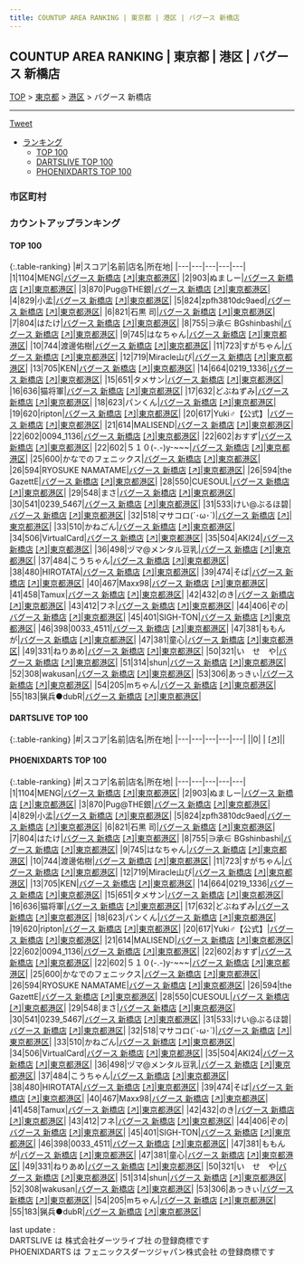 ```yaml
---
title: COUNTUP AREA RANKING | 東京都 | 港区 | バグース 新橋店
---
```

## COUNTUP AREA RANKING | 東京都 | 港区 | バグース 新橋店

[TOP](/darts/rank/) > [東京都](/darts/rank/東京都/) > [港区](/darts/rank/東京都/港区/) > バグース 新橋店

___

<a href="https://twitter.com/share?ref_src=twsrc%5Etfw" data-text="COUNTUP AREA RANKING | 東京都港区バグース 新橋店" class="twitter-share-button" data-hashtags="DARTSLIVE,PHOENIXDARTS,darts,ダーツ" data-show-count="false">Tweet</a>

* [ランキング](#カウントアップランキング)
    * [TOP 100](#top-100)
    * [DARTSLIVE TOP 100](#dartslive-top-100)
    * [PHOENIXDARTS TOP 100](#phoenixdarts-top-100)

### 市区町村

<ul>

</ul>

### カウントアップランキング

#### TOP 100



{:.table-ranking}
|#|スコア|名前|店名|所在地|
|---|---|---|---|---|
|1|1104|<span class="rank-name-pd">MENG</span>|<a href="/darts/rank/shops/7401.html">バグース 新橋店</a> <a href="https://vs.phoenixdarts.com/jp/shop/shopDetailInfo/s_7401?s_seq=7401">[↗]</a>|<a href="/darts/rank/東京都/港区">東京都港区</a>|
|2|903|<span class="rank-name-pd">ぬましー</span>|<a href="/darts/rank/shops/7401.html">バグース 新橋店</a> <a href="https://vs.phoenixdarts.com/jp/shop/shopDetailInfo/s_7401?s_seq=7401">[↗]</a>|<a href="/darts/rank/東京都/港区">東京都港区</a>|
|3|870|<span class="rank-name-pd">Pug@THE銀</span>|<a href="/darts/rank/shops/7401.html">バグース 新橋店</a> <a href="https://vs.phoenixdarts.com/jp/shop/shopDetailInfo/s_7401?s_seq=7401">[↗]</a>|<a href="/darts/rank/東京都/港区">東京都港区</a>|
|4|829|<span class="rank-name-pd">小孟</span>|<a href="/darts/rank/shops/7401.html">バグース 新橋店</a> <a href="https://vs.phoenixdarts.com/jp/shop/shopDetailInfo/s_7401?s_seq=7401">[↗]</a>|<a href="/darts/rank/東京都/港区">東京都港区</a>|
|5|824|<span class="rank-name-pd">zpfh3810dc9aed</span>|<a href="/darts/rank/shops/7401.html">バグース 新橋店</a> <a href="https://vs.phoenixdarts.com/jp/shop/shopDetailInfo/s_7401?s_seq=7401">[↗]</a>|<a href="/darts/rank/東京都/港区">東京都港区</a>|
|6|821|<span class="rank-name-pd"><span class="pro-icon-pd"></span>石黒 司</span>|<a href="/darts/rank/shops/7401.html">バグース 新橋店</a> <a href="https://vs.phoenixdarts.com/jp/shop/shopDetailInfo/s_7401?s_seq=7401">[↗]</a>|<a href="/darts/rank/東京都/港区">東京都港区</a>|
|7|804|<span class="rank-name-pd">はたけ</span>|<a href="/darts/rank/shops/7401.html">バグース 新橋店</a> <a href="https://vs.phoenixdarts.com/jp/shop/shopDetailInfo/s_7401?s_seq=7401">[↗]</a>|<a href="/darts/rank/東京都/港区">東京都港区</a>|
|8|755|<span class="rank-name-pd">∋承∈ BGshinbashi</span>|<a href="/darts/rank/shops/7401.html">バグース 新橋店</a> <a href="https://vs.phoenixdarts.com/jp/shop/shopDetailInfo/s_7401?s_seq=7401">[↗]</a>|<a href="/darts/rank/東京都/港区">東京都港区</a>|
|9|745|<span class="rank-name-pd">はなちゃん</span>|<a href="/darts/rank/shops/7401.html">バグース 新橋店</a> <a href="https://vs.phoenixdarts.com/jp/shop/shopDetailInfo/s_7401?s_seq=7401">[↗]</a>|<a href="/darts/rank/東京都/港区">東京都港区</a>|
|10|744|<span class="rank-name-pd">渡邊佑樹</span>|<a href="/darts/rank/shops/7401.html">バグース 新橋店</a> <a href="https://vs.phoenixdarts.com/jp/shop/shopDetailInfo/s_7401?s_seq=7401">[↗]</a>|<a href="/darts/rank/東京都/港区">東京都港区</a>|
|11|723|<span class="rank-name-pd">すがちゃん</span>|<a href="/darts/rank/shops/7401.html">バグース 新橋店</a> <a href="https://vs.phoenixdarts.com/jp/shop/shopDetailInfo/s_7401?s_seq=7401">[↗]</a>|<a href="/darts/rank/東京都/港区">東京都港区</a>|
|12|719|<span class="rank-name-pd">Miracle山ぴ</span>|<a href="/darts/rank/shops/7401.html">バグース 新橋店</a> <a href="https://vs.phoenixdarts.com/jp/shop/shopDetailInfo/s_7401?s_seq=7401">[↗]</a>|<a href="/darts/rank/東京都/港区">東京都港区</a>|
|13|705|<span class="rank-name-pd">KEN</span>|<a href="/darts/rank/shops/7401.html">バグース 新橋店</a> <a href="https://vs.phoenixdarts.com/jp/shop/shopDetailInfo/s_7401?s_seq=7401">[↗]</a>|<a href="/darts/rank/東京都/港区">東京都港区</a>|
|14|664|<span class="rank-name-pd">0219_1336</span>|<a href="/darts/rank/shops/7401.html">バグース 新橋店</a> <a href="https://vs.phoenixdarts.com/jp/shop/shopDetailInfo/s_7401?s_seq=7401">[↗]</a>|<a href="/darts/rank/東京都/港区">東京都港区</a>|
|15|651|<span class="rank-name-pd">タメサン</span>|<a href="/darts/rank/shops/7401.html">バグース 新橋店</a> <a href="https://vs.phoenixdarts.com/jp/shop/shopDetailInfo/s_7401?s_seq=7401">[↗]</a>|<a href="/darts/rank/東京都/港区">東京都港区</a>|
|16|636|<span class="rank-name-pd">猫将軍</span>|<a href="/darts/rank/shops/7401.html">バグース 新橋店</a> <a href="https://vs.phoenixdarts.com/jp/shop/shopDetailInfo/s_7401?s_seq=7401">[↗]</a>|<a href="/darts/rank/東京都/港区">東京都港区</a>|
|17|632|<span class="rank-name-pd">どぶねずみ</span>|<a href="/darts/rank/shops/7401.html">バグース 新橋店</a> <a href="https://vs.phoenixdarts.com/jp/shop/shopDetailInfo/s_7401?s_seq=7401">[↗]</a>|<a href="/darts/rank/東京都/港区">東京都港区</a>|
|18|623|<span class="rank-name-pd">パンくん</span>|<a href="/darts/rank/shops/7401.html">バグース 新橋店</a> <a href="https://vs.phoenixdarts.com/jp/shop/shopDetailInfo/s_7401?s_seq=7401">[↗]</a>|<a href="/darts/rank/東京都/港区">東京都港区</a>|
|19|620|<span class="rank-name-pd">ripton</span>|<a href="/darts/rank/shops/7401.html">バグース 新橋店</a> <a href="https://vs.phoenixdarts.com/jp/shop/shopDetailInfo/s_7401?s_seq=7401">[↗]</a>|<a href="/darts/rank/東京都/港区">東京都港区</a>|
|20|617|<span class="rank-name-pd">Yuki♂【公式】</span>|<a href="/darts/rank/shops/7401.html">バグース 新橋店</a> <a href="https://vs.phoenixdarts.com/jp/shop/shopDetailInfo/s_7401?s_seq=7401">[↗]</a>|<a href="/darts/rank/東京都/港区">東京都港区</a>|
|21|614|<span class="rank-name-pd">MALISEND</span>|<a href="/darts/rank/shops/7401.html">バグース 新橋店</a> <a href="https://vs.phoenixdarts.com/jp/shop/shopDetailInfo/s_7401?s_seq=7401">[↗]</a>|<a href="/darts/rank/東京都/港区">東京都港区</a>|
|22|602|<span class="rank-name-pd">0094_1136</span>|<a href="/darts/rank/shops/7401.html">バグース 新橋店</a> <a href="https://vs.phoenixdarts.com/jp/shop/shopDetailInfo/s_7401?s_seq=7401">[↗]</a>|<a href="/darts/rank/東京都/港区">東京都港区</a>|
|22|602|<span class="rank-name-pd">おすず</span>|<a href="/darts/rank/shops/7401.html">バグース 新橋店</a> <a href="https://vs.phoenixdarts.com/jp/shop/shopDetailInfo/s_7401?s_seq=7401">[↗]</a>|<a href="/darts/rank/東京都/港区">東京都港区</a>|
|22|602|<span class="rank-name-pd">５１０(-.-)y-~~~</span>|<a href="/darts/rank/shops/7401.html">バグース 新橋店</a> <a href="https://vs.phoenixdarts.com/jp/shop/shopDetailInfo/s_7401?s_seq=7401">[↗]</a>|<a href="/darts/rank/東京都/港区">東京都港区</a>|
|25|600|<span class="rank-name-pd">かなでのフェニックス</span>|<a href="/darts/rank/shops/7401.html">バグース 新橋店</a> <a href="https://vs.phoenixdarts.com/jp/shop/shopDetailInfo/s_7401?s_seq=7401">[↗]</a>|<a href="/darts/rank/東京都/港区">東京都港区</a>|
|26|594|<span class="rank-name-pd">RYOSUKE NAMATAME</span>|<a href="/darts/rank/shops/7401.html">バグース 新橋店</a> <a href="https://vs.phoenixdarts.com/jp/shop/shopDetailInfo/s_7401?s_seq=7401">[↗]</a>|<a href="/darts/rank/東京都/港区">東京都港区</a>|
|26|594|<span class="rank-name-pd">the GazettE</span>|<a href="/darts/rank/shops/7401.html">バグース 新橋店</a> <a href="https://vs.phoenixdarts.com/jp/shop/shopDetailInfo/s_7401?s_seq=7401">[↗]</a>|<a href="/darts/rank/東京都/港区">東京都港区</a>|
|28|550|<span class="rank-name-pd">CUESOUL</span>|<a href="/darts/rank/shops/7401.html">バグース 新橋店</a> <a href="https://vs.phoenixdarts.com/jp/shop/shopDetailInfo/s_7401?s_seq=7401">[↗]</a>|<a href="/darts/rank/東京都/港区">東京都港区</a>|
|29|548|<span class="rank-name-pd">まさ</span>|<a href="/darts/rank/shops/7401.html">バグース 新橋店</a> <a href="https://vs.phoenixdarts.com/jp/shop/shopDetailInfo/s_7401?s_seq=7401">[↗]</a>|<a href="/darts/rank/東京都/港区">東京都港区</a>|
|30|541|<span class="rank-name-pd">0239_5467</span>|<a href="/darts/rank/shops/7401.html">バグース 新橋店</a> <a href="https://vs.phoenixdarts.com/jp/shop/shopDetailInfo/s_7401?s_seq=7401">[↗]</a>|<a href="/darts/rank/東京都/港区">東京都港区</a>|
|31|533|<span class="rank-name-pd">けい@ぶるほ碧</span>|<a href="/darts/rank/shops/7401.html">バグース 新橋店</a> <a href="https://vs.phoenixdarts.com/jp/shop/shopDetailInfo/s_7401?s_seq=7401">[↗]</a>|<a href="/darts/rank/東京都/港区">東京都港区</a>|
|32|518|<span class="rank-name-pd">マサコロ(´･ω･`)</span>|<a href="/darts/rank/shops/7401.html">バグース 新橋店</a> <a href="https://vs.phoenixdarts.com/jp/shop/shopDetailInfo/s_7401?s_seq=7401">[↗]</a>|<a href="/darts/rank/東京都/港区">東京都港区</a>|
|33|510|<span class="rank-name-pd">かねごん</span>|<a href="/darts/rank/shops/7401.html">バグース 新橋店</a> <a href="https://vs.phoenixdarts.com/jp/shop/shopDetailInfo/s_7401?s_seq=7401">[↗]</a>|<a href="/darts/rank/東京都/港区">東京都港区</a>|
|34|506|<span class="rank-name-pd">VirtualCard</span>|<a href="/darts/rank/shops/7401.html">バグース 新橋店</a> <a href="https://vs.phoenixdarts.com/jp/shop/shopDetailInfo/s_7401?s_seq=7401">[↗]</a>|<a href="/darts/rank/東京都/港区">東京都港区</a>|
|35|504|<span class="rank-name-pd">AKI24</span>|<a href="/darts/rank/shops/7401.html">バグース 新橋店</a> <a href="https://vs.phoenixdarts.com/jp/shop/shopDetailInfo/s_7401?s_seq=7401">[↗]</a>|<a href="/darts/rank/東京都/港区">東京都港区</a>|
|36|498|<span class="rank-name-pd">ヅマ@メンタル豆乳</span>|<a href="/darts/rank/shops/7401.html">バグース 新橋店</a> <a href="https://vs.phoenixdarts.com/jp/shop/shopDetailInfo/s_7401?s_seq=7401">[↗]</a>|<a href="/darts/rank/東京都/港区">東京都港区</a>|
|37|484|<span class="rank-name-pd">こうちゃん</span>|<a href="/darts/rank/shops/7401.html">バグース 新橋店</a> <a href="https://vs.phoenixdarts.com/jp/shop/shopDetailInfo/s_7401?s_seq=7401">[↗]</a>|<a href="/darts/rank/東京都/港区">東京都港区</a>|
|38|480|<span class="rank-name-pd">HIROTATA</span>|<a href="/darts/rank/shops/7401.html">バグース 新橋店</a> <a href="https://vs.phoenixdarts.com/jp/shop/shopDetailInfo/s_7401?s_seq=7401">[↗]</a>|<a href="/darts/rank/東京都/港区">東京都港区</a>|
|39|474|<span class="rank-name-pd">そば</span>|<a href="/darts/rank/shops/7401.html">バグース 新橋店</a> <a href="https://vs.phoenixdarts.com/jp/shop/shopDetailInfo/s_7401?s_seq=7401">[↗]</a>|<a href="/darts/rank/東京都/港区">東京都港区</a>|
|40|467|<span class="rank-name-pd">Maxx98</span>|<a href="/darts/rank/shops/7401.html">バグース 新橋店</a> <a href="https://vs.phoenixdarts.com/jp/shop/shopDetailInfo/s_7401?s_seq=7401">[↗]</a>|<a href="/darts/rank/東京都/港区">東京都港区</a>|
|41|458|<span class="rank-name-pd">Tamux</span>|<a href="/darts/rank/shops/7401.html">バグース 新橋店</a> <a href="https://vs.phoenixdarts.com/jp/shop/shopDetailInfo/s_7401?s_seq=7401">[↗]</a>|<a href="/darts/rank/東京都/港区">東京都港区</a>|
|42|432|<span class="rank-name-pd">のき</span>|<a href="/darts/rank/shops/7401.html">バグース 新橋店</a> <a href="https://vs.phoenixdarts.com/jp/shop/shopDetailInfo/s_7401?s_seq=7401">[↗]</a>|<a href="/darts/rank/東京都/港区">東京都港区</a>|
|43|412|<span class="rank-name-pd">フネ</span>|<a href="/darts/rank/shops/7401.html">バグース 新橋店</a> <a href="https://vs.phoenixdarts.com/jp/shop/shopDetailInfo/s_7401?s_seq=7401">[↗]</a>|<a href="/darts/rank/東京都/港区">東京都港区</a>|
|44|406|<span class="rank-name-pd">ぞの</span>|<a href="/darts/rank/shops/7401.html">バグース 新橋店</a> <a href="https://vs.phoenixdarts.com/jp/shop/shopDetailInfo/s_7401?s_seq=7401">[↗]</a>|<a href="/darts/rank/東京都/港区">東京都港区</a>|
|45|401|<span class="rank-name-pd">SIGH-TON</span>|<a href="/darts/rank/shops/7401.html">バグース 新橋店</a> <a href="https://vs.phoenixdarts.com/jp/shop/shopDetailInfo/s_7401?s_seq=7401">[↗]</a>|<a href="/darts/rank/東京都/港区">東京都港区</a>|
|46|398|<span class="rank-name-pd">0033_4511</span>|<a href="/darts/rank/shops/7401.html">バグース 新橋店</a> <a href="https://vs.phoenixdarts.com/jp/shop/shopDetailInfo/s_7401?s_seq=7401">[↗]</a>|<a href="/darts/rank/東京都/港区">東京都港区</a>|
|47|381|<span class="rank-name-pd">ももんが</span>|<a href="/darts/rank/shops/7401.html">バグース 新橋店</a> <a href="https://vs.phoenixdarts.com/jp/shop/shopDetailInfo/s_7401?s_seq=7401">[↗]</a>|<a href="/darts/rank/東京都/港区">東京都港区</a>|
|47|381|<span class="rank-name-pd">童心</span>|<a href="/darts/rank/shops/7401.html">バグース 新橋店</a> <a href="https://vs.phoenixdarts.com/jp/shop/shopDetailInfo/s_7401?s_seq=7401">[↗]</a>|<a href="/darts/rank/東京都/港区">東京都港区</a>|
|49|331|<span class="rank-name-pd">ねりあめ</span>|<a href="/darts/rank/shops/7401.html">バグース 新橋店</a> <a href="https://vs.phoenixdarts.com/jp/shop/shopDetailInfo/s_7401?s_seq=7401">[↗]</a>|<a href="/darts/rank/東京都/港区">東京都港区</a>|
|50|321|<span class="rank-name-pd">い　せ　や</span>|<a href="/darts/rank/shops/7401.html">バグース 新橋店</a> <a href="https://vs.phoenixdarts.com/jp/shop/shopDetailInfo/s_7401?s_seq=7401">[↗]</a>|<a href="/darts/rank/東京都/港区">東京都港区</a>|
|51|314|<span class="rank-name-pd">shun</span>|<a href="/darts/rank/shops/7401.html">バグース 新橋店</a> <a href="https://vs.phoenixdarts.com/jp/shop/shopDetailInfo/s_7401?s_seq=7401">[↗]</a>|<a href="/darts/rank/東京都/港区">東京都港区</a>|
|52|308|<span class="rank-name-pd">wakusan</span>|<a href="/darts/rank/shops/7401.html">バグース 新橋店</a> <a href="https://vs.phoenixdarts.com/jp/shop/shopDetailInfo/s_7401?s_seq=7401">[↗]</a>|<a href="/darts/rank/東京都/港区">東京都港区</a>|
|53|306|<span class="rank-name-pd">あっきぃ</span>|<a href="/darts/rank/shops/7401.html">バグース 新橋店</a> <a href="https://vs.phoenixdarts.com/jp/shop/shopDetailInfo/s_7401?s_seq=7401">[↗]</a>|<a href="/darts/rank/東京都/港区">東京都港区</a>|
|54|205|<span class="rank-name-pd">mちゃん</span>|<a href="/darts/rank/shops/7401.html">バグース 新橋店</a> <a href="https://vs.phoenixdarts.com/jp/shop/shopDetailInfo/s_7401?s_seq=7401">[↗]</a>|<a href="/darts/rank/東京都/港区">東京都港区</a>|
|55|183|<span class="rank-name-pd">猟兵●dubR</span>|<a href="/darts/rank/shops/7401.html">バグース 新橋店</a> <a href="https://vs.phoenixdarts.com/jp/shop/shopDetailInfo/s_7401?s_seq=7401">[↗]</a>|<a href="/darts/rank/東京都/港区">東京都港区</a>|


#### DARTSLIVE TOP 100



{:.table-ranking}
|#|スコア|名前|店名|所在地|
|---|---|---|---|---|
||0|<span class="rank-name-dl"> </span>|<a href="/darts/rank/shops/.html"></a> <a href="">[↗]</a>|<a href="/darts/rank//"></a>|


#### PHOENIXDARTS TOP 100



{:.table-ranking}
|#|スコア|名前|店名|所在地|
|---|---|---|---|---|
|1|1104|<span class="rank-name-pd">MENG</span>|<a href="/darts/rank/shops/7401.html">バグース 新橋店</a> <a href="https://vs.phoenixdarts.com/jp/shop/shopDetailInfo/s_7401?s_seq=7401">[↗]</a>|<a href="/darts/rank/東京都/港区">東京都港区</a>|
|2|903|<span class="rank-name-pd">ぬましー</span>|<a href="/darts/rank/shops/7401.html">バグース 新橋店</a> <a href="https://vs.phoenixdarts.com/jp/shop/shopDetailInfo/s_7401?s_seq=7401">[↗]</a>|<a href="/darts/rank/東京都/港区">東京都港区</a>|
|3|870|<span class="rank-name-pd">Pug@THE銀</span>|<a href="/darts/rank/shops/7401.html">バグース 新橋店</a> <a href="https://vs.phoenixdarts.com/jp/shop/shopDetailInfo/s_7401?s_seq=7401">[↗]</a>|<a href="/darts/rank/東京都/港区">東京都港区</a>|
|4|829|<span class="rank-name-pd">小孟</span>|<a href="/darts/rank/shops/7401.html">バグース 新橋店</a> <a href="https://vs.phoenixdarts.com/jp/shop/shopDetailInfo/s_7401?s_seq=7401">[↗]</a>|<a href="/darts/rank/東京都/港区">東京都港区</a>|
|5|824|<span class="rank-name-pd">zpfh3810dc9aed</span>|<a href="/darts/rank/shops/7401.html">バグース 新橋店</a> <a href="https://vs.phoenixdarts.com/jp/shop/shopDetailInfo/s_7401?s_seq=7401">[↗]</a>|<a href="/darts/rank/東京都/港区">東京都港区</a>|
|6|821|<span class="rank-name-pd"><span class="pro-icon-pd"></span>石黒 司</span>|<a href="/darts/rank/shops/7401.html">バグース 新橋店</a> <a href="https://vs.phoenixdarts.com/jp/shop/shopDetailInfo/s_7401?s_seq=7401">[↗]</a>|<a href="/darts/rank/東京都/港区">東京都港区</a>|
|7|804|<span class="rank-name-pd">はたけ</span>|<a href="/darts/rank/shops/7401.html">バグース 新橋店</a> <a href="https://vs.phoenixdarts.com/jp/shop/shopDetailInfo/s_7401?s_seq=7401">[↗]</a>|<a href="/darts/rank/東京都/港区">東京都港区</a>|
|8|755|<span class="rank-name-pd">∋承∈ BGshinbashi</span>|<a href="/darts/rank/shops/7401.html">バグース 新橋店</a> <a href="https://vs.phoenixdarts.com/jp/shop/shopDetailInfo/s_7401?s_seq=7401">[↗]</a>|<a href="/darts/rank/東京都/港区">東京都港区</a>|
|9|745|<span class="rank-name-pd">はなちゃん</span>|<a href="/darts/rank/shops/7401.html">バグース 新橋店</a> <a href="https://vs.phoenixdarts.com/jp/shop/shopDetailInfo/s_7401?s_seq=7401">[↗]</a>|<a href="/darts/rank/東京都/港区">東京都港区</a>|
|10|744|<span class="rank-name-pd">渡邊佑樹</span>|<a href="/darts/rank/shops/7401.html">バグース 新橋店</a> <a href="https://vs.phoenixdarts.com/jp/shop/shopDetailInfo/s_7401?s_seq=7401">[↗]</a>|<a href="/darts/rank/東京都/港区">東京都港区</a>|
|11|723|<span class="rank-name-pd">すがちゃん</span>|<a href="/darts/rank/shops/7401.html">バグース 新橋店</a> <a href="https://vs.phoenixdarts.com/jp/shop/shopDetailInfo/s_7401?s_seq=7401">[↗]</a>|<a href="/darts/rank/東京都/港区">東京都港区</a>|
|12|719|<span class="rank-name-pd">Miracle山ぴ</span>|<a href="/darts/rank/shops/7401.html">バグース 新橋店</a> <a href="https://vs.phoenixdarts.com/jp/shop/shopDetailInfo/s_7401?s_seq=7401">[↗]</a>|<a href="/darts/rank/東京都/港区">東京都港区</a>|
|13|705|<span class="rank-name-pd">KEN</span>|<a href="/darts/rank/shops/7401.html">バグース 新橋店</a> <a href="https://vs.phoenixdarts.com/jp/shop/shopDetailInfo/s_7401?s_seq=7401">[↗]</a>|<a href="/darts/rank/東京都/港区">東京都港区</a>|
|14|664|<span class="rank-name-pd">0219_1336</span>|<a href="/darts/rank/shops/7401.html">バグース 新橋店</a> <a href="https://vs.phoenixdarts.com/jp/shop/shopDetailInfo/s_7401?s_seq=7401">[↗]</a>|<a href="/darts/rank/東京都/港区">東京都港区</a>|
|15|651|<span class="rank-name-pd">タメサン</span>|<a href="/darts/rank/shops/7401.html">バグース 新橋店</a> <a href="https://vs.phoenixdarts.com/jp/shop/shopDetailInfo/s_7401?s_seq=7401">[↗]</a>|<a href="/darts/rank/東京都/港区">東京都港区</a>|
|16|636|<span class="rank-name-pd">猫将軍</span>|<a href="/darts/rank/shops/7401.html">バグース 新橋店</a> <a href="https://vs.phoenixdarts.com/jp/shop/shopDetailInfo/s_7401?s_seq=7401">[↗]</a>|<a href="/darts/rank/東京都/港区">東京都港区</a>|
|17|632|<span class="rank-name-pd">どぶねずみ</span>|<a href="/darts/rank/shops/7401.html">バグース 新橋店</a> <a href="https://vs.phoenixdarts.com/jp/shop/shopDetailInfo/s_7401?s_seq=7401">[↗]</a>|<a href="/darts/rank/東京都/港区">東京都港区</a>|
|18|623|<span class="rank-name-pd">パンくん</span>|<a href="/darts/rank/shops/7401.html">バグース 新橋店</a> <a href="https://vs.phoenixdarts.com/jp/shop/shopDetailInfo/s_7401?s_seq=7401">[↗]</a>|<a href="/darts/rank/東京都/港区">東京都港区</a>|
|19|620|<span class="rank-name-pd">ripton</span>|<a href="/darts/rank/shops/7401.html">バグース 新橋店</a> <a href="https://vs.phoenixdarts.com/jp/shop/shopDetailInfo/s_7401?s_seq=7401">[↗]</a>|<a href="/darts/rank/東京都/港区">東京都港区</a>|
|20|617|<span class="rank-name-pd">Yuki♂【公式】</span>|<a href="/darts/rank/shops/7401.html">バグース 新橋店</a> <a href="https://vs.phoenixdarts.com/jp/shop/shopDetailInfo/s_7401?s_seq=7401">[↗]</a>|<a href="/darts/rank/東京都/港区">東京都港区</a>|
|21|614|<span class="rank-name-pd">MALISEND</span>|<a href="/darts/rank/shops/7401.html">バグース 新橋店</a> <a href="https://vs.phoenixdarts.com/jp/shop/shopDetailInfo/s_7401?s_seq=7401">[↗]</a>|<a href="/darts/rank/東京都/港区">東京都港区</a>|
|22|602|<span class="rank-name-pd">0094_1136</span>|<a href="/darts/rank/shops/7401.html">バグース 新橋店</a> <a href="https://vs.phoenixdarts.com/jp/shop/shopDetailInfo/s_7401?s_seq=7401">[↗]</a>|<a href="/darts/rank/東京都/港区">東京都港区</a>|
|22|602|<span class="rank-name-pd">おすず</span>|<a href="/darts/rank/shops/7401.html">バグース 新橋店</a> <a href="https://vs.phoenixdarts.com/jp/shop/shopDetailInfo/s_7401?s_seq=7401">[↗]</a>|<a href="/darts/rank/東京都/港区">東京都港区</a>|
|22|602|<span class="rank-name-pd">５１０(-.-)y-~~~</span>|<a href="/darts/rank/shops/7401.html">バグース 新橋店</a> <a href="https://vs.phoenixdarts.com/jp/shop/shopDetailInfo/s_7401?s_seq=7401">[↗]</a>|<a href="/darts/rank/東京都/港区">東京都港区</a>|
|25|600|<span class="rank-name-pd">かなでのフェニックス</span>|<a href="/darts/rank/shops/7401.html">バグース 新橋店</a> <a href="https://vs.phoenixdarts.com/jp/shop/shopDetailInfo/s_7401?s_seq=7401">[↗]</a>|<a href="/darts/rank/東京都/港区">東京都港区</a>|
|26|594|<span class="rank-name-pd">RYOSUKE NAMATAME</span>|<a href="/darts/rank/shops/7401.html">バグース 新橋店</a> <a href="https://vs.phoenixdarts.com/jp/shop/shopDetailInfo/s_7401?s_seq=7401">[↗]</a>|<a href="/darts/rank/東京都/港区">東京都港区</a>|
|26|594|<span class="rank-name-pd">the GazettE</span>|<a href="/darts/rank/shops/7401.html">バグース 新橋店</a> <a href="https://vs.phoenixdarts.com/jp/shop/shopDetailInfo/s_7401?s_seq=7401">[↗]</a>|<a href="/darts/rank/東京都/港区">東京都港区</a>|
|28|550|<span class="rank-name-pd">CUESOUL</span>|<a href="/darts/rank/shops/7401.html">バグース 新橋店</a> <a href="https://vs.phoenixdarts.com/jp/shop/shopDetailInfo/s_7401?s_seq=7401">[↗]</a>|<a href="/darts/rank/東京都/港区">東京都港区</a>|
|29|548|<span class="rank-name-pd">まさ</span>|<a href="/darts/rank/shops/7401.html">バグース 新橋店</a> <a href="https://vs.phoenixdarts.com/jp/shop/shopDetailInfo/s_7401?s_seq=7401">[↗]</a>|<a href="/darts/rank/東京都/港区">東京都港区</a>|
|30|541|<span class="rank-name-pd">0239_5467</span>|<a href="/darts/rank/shops/7401.html">バグース 新橋店</a> <a href="https://vs.phoenixdarts.com/jp/shop/shopDetailInfo/s_7401?s_seq=7401">[↗]</a>|<a href="/darts/rank/東京都/港区">東京都港区</a>|
|31|533|<span class="rank-name-pd">けい@ぶるほ碧</span>|<a href="/darts/rank/shops/7401.html">バグース 新橋店</a> <a href="https://vs.phoenixdarts.com/jp/shop/shopDetailInfo/s_7401?s_seq=7401">[↗]</a>|<a href="/darts/rank/東京都/港区">東京都港区</a>|
|32|518|<span class="rank-name-pd">マサコロ(´･ω･`)</span>|<a href="/darts/rank/shops/7401.html">バグース 新橋店</a> <a href="https://vs.phoenixdarts.com/jp/shop/shopDetailInfo/s_7401?s_seq=7401">[↗]</a>|<a href="/darts/rank/東京都/港区">東京都港区</a>|
|33|510|<span class="rank-name-pd">かねごん</span>|<a href="/darts/rank/shops/7401.html">バグース 新橋店</a> <a href="https://vs.phoenixdarts.com/jp/shop/shopDetailInfo/s_7401?s_seq=7401">[↗]</a>|<a href="/darts/rank/東京都/港区">東京都港区</a>|
|34|506|<span class="rank-name-pd">VirtualCard</span>|<a href="/darts/rank/shops/7401.html">バグース 新橋店</a> <a href="https://vs.phoenixdarts.com/jp/shop/shopDetailInfo/s_7401?s_seq=7401">[↗]</a>|<a href="/darts/rank/東京都/港区">東京都港区</a>|
|35|504|<span class="rank-name-pd">AKI24</span>|<a href="/darts/rank/shops/7401.html">バグース 新橋店</a> <a href="https://vs.phoenixdarts.com/jp/shop/shopDetailInfo/s_7401?s_seq=7401">[↗]</a>|<a href="/darts/rank/東京都/港区">東京都港区</a>|
|36|498|<span class="rank-name-pd">ヅマ@メンタル豆乳</span>|<a href="/darts/rank/shops/7401.html">バグース 新橋店</a> <a href="https://vs.phoenixdarts.com/jp/shop/shopDetailInfo/s_7401?s_seq=7401">[↗]</a>|<a href="/darts/rank/東京都/港区">東京都港区</a>|
|37|484|<span class="rank-name-pd">こうちゃん</span>|<a href="/darts/rank/shops/7401.html">バグース 新橋店</a> <a href="https://vs.phoenixdarts.com/jp/shop/shopDetailInfo/s_7401?s_seq=7401">[↗]</a>|<a href="/darts/rank/東京都/港区">東京都港区</a>|
|38|480|<span class="rank-name-pd">HIROTATA</span>|<a href="/darts/rank/shops/7401.html">バグース 新橋店</a> <a href="https://vs.phoenixdarts.com/jp/shop/shopDetailInfo/s_7401?s_seq=7401">[↗]</a>|<a href="/darts/rank/東京都/港区">東京都港区</a>|
|39|474|<span class="rank-name-pd">そば</span>|<a href="/darts/rank/shops/7401.html">バグース 新橋店</a> <a href="https://vs.phoenixdarts.com/jp/shop/shopDetailInfo/s_7401?s_seq=7401">[↗]</a>|<a href="/darts/rank/東京都/港区">東京都港区</a>|
|40|467|<span class="rank-name-pd">Maxx98</span>|<a href="/darts/rank/shops/7401.html">バグース 新橋店</a> <a href="https://vs.phoenixdarts.com/jp/shop/shopDetailInfo/s_7401?s_seq=7401">[↗]</a>|<a href="/darts/rank/東京都/港区">東京都港区</a>|
|41|458|<span class="rank-name-pd">Tamux</span>|<a href="/darts/rank/shops/7401.html">バグース 新橋店</a> <a href="https://vs.phoenixdarts.com/jp/shop/shopDetailInfo/s_7401?s_seq=7401">[↗]</a>|<a href="/darts/rank/東京都/港区">東京都港区</a>|
|42|432|<span class="rank-name-pd">のき</span>|<a href="/darts/rank/shops/7401.html">バグース 新橋店</a> <a href="https://vs.phoenixdarts.com/jp/shop/shopDetailInfo/s_7401?s_seq=7401">[↗]</a>|<a href="/darts/rank/東京都/港区">東京都港区</a>|
|43|412|<span class="rank-name-pd">フネ</span>|<a href="/darts/rank/shops/7401.html">バグース 新橋店</a> <a href="https://vs.phoenixdarts.com/jp/shop/shopDetailInfo/s_7401?s_seq=7401">[↗]</a>|<a href="/darts/rank/東京都/港区">東京都港区</a>|
|44|406|<span class="rank-name-pd">ぞの</span>|<a href="/darts/rank/shops/7401.html">バグース 新橋店</a> <a href="https://vs.phoenixdarts.com/jp/shop/shopDetailInfo/s_7401?s_seq=7401">[↗]</a>|<a href="/darts/rank/東京都/港区">東京都港区</a>|
|45|401|<span class="rank-name-pd">SIGH-TON</span>|<a href="/darts/rank/shops/7401.html">バグース 新橋店</a> <a href="https://vs.phoenixdarts.com/jp/shop/shopDetailInfo/s_7401?s_seq=7401">[↗]</a>|<a href="/darts/rank/東京都/港区">東京都港区</a>|
|46|398|<span class="rank-name-pd">0033_4511</span>|<a href="/darts/rank/shops/7401.html">バグース 新橋店</a> <a href="https://vs.phoenixdarts.com/jp/shop/shopDetailInfo/s_7401?s_seq=7401">[↗]</a>|<a href="/darts/rank/東京都/港区">東京都港区</a>|
|47|381|<span class="rank-name-pd">ももんが</span>|<a href="/darts/rank/shops/7401.html">バグース 新橋店</a> <a href="https://vs.phoenixdarts.com/jp/shop/shopDetailInfo/s_7401?s_seq=7401">[↗]</a>|<a href="/darts/rank/東京都/港区">東京都港区</a>|
|47|381|<span class="rank-name-pd">童心</span>|<a href="/darts/rank/shops/7401.html">バグース 新橋店</a> <a href="https://vs.phoenixdarts.com/jp/shop/shopDetailInfo/s_7401?s_seq=7401">[↗]</a>|<a href="/darts/rank/東京都/港区">東京都港区</a>|
|49|331|<span class="rank-name-pd">ねりあめ</span>|<a href="/darts/rank/shops/7401.html">バグース 新橋店</a> <a href="https://vs.phoenixdarts.com/jp/shop/shopDetailInfo/s_7401?s_seq=7401">[↗]</a>|<a href="/darts/rank/東京都/港区">東京都港区</a>|
|50|321|<span class="rank-name-pd">い　せ　や</span>|<a href="/darts/rank/shops/7401.html">バグース 新橋店</a> <a href="https://vs.phoenixdarts.com/jp/shop/shopDetailInfo/s_7401?s_seq=7401">[↗]</a>|<a href="/darts/rank/東京都/港区">東京都港区</a>|
|51|314|<span class="rank-name-pd">shun</span>|<a href="/darts/rank/shops/7401.html">バグース 新橋店</a> <a href="https://vs.phoenixdarts.com/jp/shop/shopDetailInfo/s_7401?s_seq=7401">[↗]</a>|<a href="/darts/rank/東京都/港区">東京都港区</a>|
|52|308|<span class="rank-name-pd">wakusan</span>|<a href="/darts/rank/shops/7401.html">バグース 新橋店</a> <a href="https://vs.phoenixdarts.com/jp/shop/shopDetailInfo/s_7401?s_seq=7401">[↗]</a>|<a href="/darts/rank/東京都/港区">東京都港区</a>|
|53|306|<span class="rank-name-pd">あっきぃ</span>|<a href="/darts/rank/shops/7401.html">バグース 新橋店</a> <a href="https://vs.phoenixdarts.com/jp/shop/shopDetailInfo/s_7401?s_seq=7401">[↗]</a>|<a href="/darts/rank/東京都/港区">東京都港区</a>|
|54|205|<span class="rank-name-pd">mちゃん</span>|<a href="/darts/rank/shops/7401.html">バグース 新橋店</a> <a href="https://vs.phoenixdarts.com/jp/shop/shopDetailInfo/s_7401?s_seq=7401">[↗]</a>|<a href="/darts/rank/東京都/港区">東京都港区</a>|
|55|183|<span class="rank-name-pd">猟兵●dubR</span>|<a href="/darts/rank/shops/7401.html">バグース 新橋店</a> <a href="https://vs.phoenixdarts.com/jp/shop/shopDetailInfo/s_7401?s_seq=7401">[↗]</a>|<a href="/darts/rank/東京都/港区">東京都港区</a>|


<div class="footer border-top border-gray-light mt-5 pt-3 text-right text-gray">
    last update : <span style="font-weight: italic" id="foot_last_modified"></span><br />
    DARTSLIVE は 株式会社ダーツライブ社 の登録商標です<br />
    PHOENIXDARTS は フェニックスダーツジャパン株式会社 の登録商標です<br />
</div>

<script src="https://cdnjs.cloudflare.com/ajax/libs/jquery.tablesorter/2.31.3/js/jquery.tablesorter.min.js" integrity="sha512-qzgd5cYSZcosqpzpn7zF2ZId8f/8CHmFKZ8j7mU4OUXTNRd5g+ZHBPsgKEwoqxCtdQvExE5LprwwPAgoicguNg==" crossorigin="anonymous" referrerpolicy="no-referrer"></script>
<link rel="stylesheet" href="https://cdnjs.cloudflare.com/ajax/libs/jquery.tablesorter/2.31.3/css/theme.default.min.css" integrity="sha512-wghhOJkjQX0Lh3NSWvNKeZ0ZpNn+SPVXX1Qyc9OCaogADktxrBiBdKGDoqVUOyhStvMBmJQ8ZdMHiR3wuEq8+w==" crossorigin="anonymous" referrerpolicy="no-referrer" />
<script>
$(function() {
    $(".table-ranking").tablesorter({sortList:[[0, 0]]});
    $("#foot_last_modified").text(formatDate(new Date(document.lastModified), 'yyyy-MM-dd HH:mm:ss'));
});
</script>

<script async src="https://platform.twitter.com/widgets.js" charset="utf-8"></script>